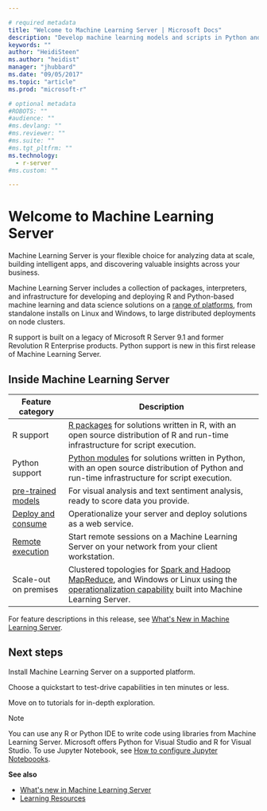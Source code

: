 ```yaml
---

# required metadata
title: "Welcome to Machine Learning Server | Microsoft Docs"
description: "Develop machine learning models and scripts in Python and R for on-prem deployment behind the firewall. Microsoft R Server and Python packages and interpreters are included."
keywords: ""
author: "HeidiSteen"
ms.author: "heidist"
manager: "jhubbard"
ms.date: "09/05/2017"
ms.topic: "article"
ms.prod: "microsoft-r"

# optional metadata
#ROBOTS: ""
#audience: ""
#ms.devlang: ""
#ms.reviewer: ""
#ms.suite: ""
#ms.tgt_pltfrm: ""
ms.technology:
  - r-server
#ms.custom: ""

---
```


# Welcome to Machine Learning Server

Machine Learning Server is your flexible choice for analyzing data at scale, building intelligent apps, and discovering valuable insights across your business.  

Machine Learning Server includes a collection of packages, interpreters, and infrastructure for developing and deploying R and Python-based machine learning and data science solutions on a [range of platforms](install/r-server-install-supported-platforms.md), from standalone installs on Linux and Windows, to large distributed deployments on node clusters. 

R support is built on a legacy of Microsoft R Server 9.1 and former Revolution R Enterprise products. Python support is new in this first release of Machine Learning Server. 

## Inside Machine Learning Server

| Feature category | Description |
|------------------|-------------|
| R support | [R packages](r-reference/introducing-r-server-r-package-reference.md) for solutions written in R, with an open source distribution of R and run-time infrastructure for script execution. |
| Python support | [Python modules](python-reference/introducing-python-package-reference.md) for solutions written in Python,  with an open source distribution of Python and run-time infrastructure for script execution.  
| [pre-trained models](install/microsoftml-install-pretrained-models.md) | For visual analysis and text sentiment analysis, ready to score data you provide. |
| [Deploy and consume](operationalize/concept-operationalize-deploy-consume.md) | Operationalize your server and deploy solutions as a web service. |
| [Remote execution](r/how-to-execute-code-remotely.md) | Start remote sessions on a Machine Learning Server on your network from your client workstation. |
| Scale-out on premises | Clustered topologies for [Spark and Hadoop MapReduce](install/machine-learning-server-hadoop-install.md), and Windows or Linux using the [operationalization capability](operationalize/configure-start-for-administrators.md) built into Machine Learning Server. |

For feature descriptions in this release, see [What's New in Machine Learning Server](whats-new-in-machine-learning-server.md).

## Next steps

Install Machine Learning Server on a supported platform. 

Choose a quickstart to test-drive capabilities in ten minutes or less.

Move on to tutorials for in-depth exploration.

> [!Note]
> You can use any R or Python IDE to write code using libraries from Machine Learning Server. Microsoft offers Python for Visual Studio and R for Visual Studio. To use Jupyter Notebook, see [How to configure Jupyter Noteboooks](python/howto-revoscalepy-jupyter-nb-config.md).

**See also**

+ [What's new in Machine Learning Server](whats-new-in-machine-learning-server.md)
+ [Learning Resources](resources-more.md)
